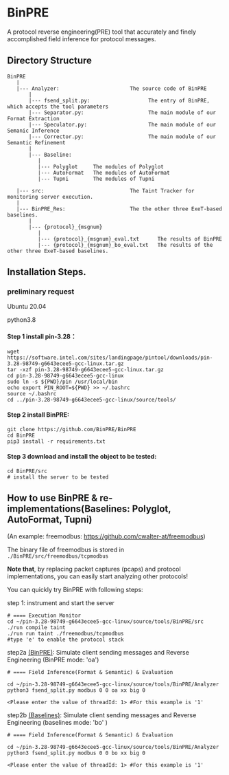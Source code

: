 # BinPRE
A protocol reverse engineering(PRE) tool that accurately and finely accomplished field inference for protocol messages.

## Directory Structure

```
BinPRE
   |
   |--- Analyzer:                       The source code of BinPRE
       |
       |--- fsend_split.py:                   The entry of BinPRE, which accepts the tool parameters
       |--- Separator.py:                     The main module of our Format Extraction
       |--- Speculator.py:                    The main module of our Semanic Inference
       |--- Corrector.py:                     The main module of our Semantic Refinement
       |
       |--- Baseline:  
          |
          |--- Polyglot     The modules of Polyglot
          |--- AutoFormat   The modules of AutoFormat
          |--- Tupni        The modules of Tupni

   |--- src:                            The Taint Tracker for monitoring server execution.
   |
   |--- BinPRE_Res:                     The the other three ExeT-based baselines.
       |
       |--- {protocol}_{msgnum} 
          |
          |--- {protocol}_{msgnum}_eval.txt      The results of BinPRE
          |--- {protocol}_{msgnum}_bo_eval.txt   The results of the other three ExeT-based baselines. 
```


## Installation Steps.

### preliminary request
Ubuntu 20.04

python3.8

#### Step 1 install **pin-3.28**：

```
wget https://software.intel.com/sites/landingpage/pintool/downloads/pin-3.28-98749-g6643ecee5-gcc-linux.tar.gz
tar -xzf pin-3.28-98749-g6643ecee5-gcc-linux.tar.gz
cd pin-3.28-98749-g6643ecee5-gcc-linux
sudo ln -s ${PWD}/pin /usr/local/bin
echo export PIN_ROOT=${PWD} >> ~/.bashrc
source ~/.bashrc
cd ../pin-3.28-98749-g6643ecee5-gcc-linux/source/tools/
```
#### Step 2 install **BinPRE**:
```
git clone https://github.com/BinPRE/BinPRE
cd BinPRE
pip3 install -r requirements.txt
```

#### Step 3 download and install the object to be tested:
```
cd BinPRE/src
# install the server to be tested
```


## How to use BinPRE & re-implementations(Baselines: Polyglot, AutoFormat, Tupni)
(An example: freemodbus: https://github.com/cwalter-at/freemodbus)

The binary file of freemodbus is stored in ```./BinPRE/src/freemodbus/tcpmodbus``` 

**Note that**, by replacing packet captures (pcaps) and protocol implementations, you can easily start analyzing other protocols!

You can quickly try BinPRE with following steps:

step 1: instrument and start the server
```
# ==== Execution Monitor
cd ~/pin-3.28-98749-g6643ecee5-gcc-linux/source/tools/BinPRE/src
./run compile taint
./run run taint ./freemodbus/tcpmodbus
#type 'e' to enable the protocol stack

```
step2a <u>(BinPRE)</u>: Simulate client sending messages and Reverse Engineering (BinPRE mode: 'oa')
```
# ==== Field Inference(Format & Semantic) & Evaluation

cd ~/pin-3.28-98749-g6643ecee5-gcc-linux/source/tools/BinPRE/Analyzer
python3 fsend_split.py modbus 0 0 oa xx big 0 

<Please enter the value of threadId: 1> #For this example is '1'

```

step2b <u>(Baselines)</u>: Simulate client sending messages and Reverse Engineering (baselines mode: 'bo' )
```
# ==== Field Inference(Format & Semantic) & Evaluation

cd ~/pin-3.28-98749-g6643ecee5-gcc-linux/source/tools/BinPRE/Analyzer
python3 fsend_split.py modbus 0 0 bo xx big 0 

<Please enter the value of threadId: 1> #For this example is '1'

```





